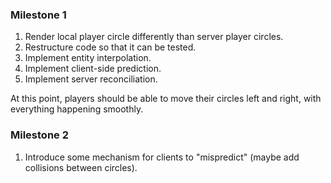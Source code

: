 
### Milestone 1  
1. Render local player circle differently than server player circles.
2. Restructure code so that it can be tested.
3. Implement entity interpolation.
4. Implement client-side prediction.
5. Implement server reconciliation.

At this point, players should be able to move their circles left and right, with
everything happening smoothly.

### Milestone 2
1. Introduce some mechanism for clients to "mispredict" (maybe add collisions between circles).
